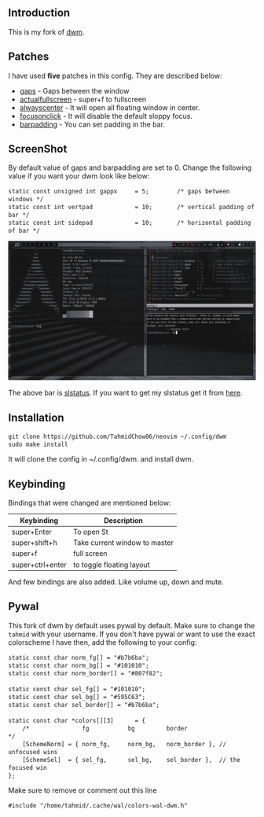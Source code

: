 ## Introduction
This is my fork of [dwm](https://dwm.suckless.org).

## Patches
I have used **five** patches in this config.
They are described below:
* [gaps](https://dwm.suckless.org/patches/gaps) - Gaps between the window
* [actualfullscreen](https://dwm.suckless.org/patches/actualfullscreen) - super+f to fullscreen
* [alwayscenter](https://dwm.suckless.org/patches/alwayscenter) - It will open all floating window in center.
* [focusonclick](https://dwm.suckless.org/patches/focusonclick/) - It will disable the default sloppy focus.
* [barpadding](https://dwm.suckless.org/patches/barpadding/) - You can set padding in the bar.

## ScreenShot
By default value of gaps and barpadding are set to 0. Change the
following value if you want your dwm look like below:

```
static const unsigned int gappx     = 5;        /* gaps between windows */
static const int vertpad            = 10;       /* vertical padding of bar */
static const int sidepad            = 10;       /* horizontal padding of bar */
```

![DWM Image](screenshot/dwm.png)

The above bar is [slstatus](https://tools.suckless.org/slstatus). If you want to get my slstatus get it from [here](https://github.com/TahmidChow06/slstatus).

## Installation
```
git clone https://github.com/TahmidChow06/neovim ~/.config/dwm
sudo make install
```

It will clone the config in ~/.config/dwm. and install dwm.


## Keybinding
Bindings that were changed are mentioned below:

| Keybinding       | Description                   |
|------------------|-------------------------------|
| super+Enter      | To open St                    |
| super+shift+h    | Take current window to master |
| super+f          | full screen                   |
| super+ctrl+enter | to toggle floating layout     |

And few bindings are also added. Like volume up, down and mute.

## Pywal
This fork of dwm by default uses pywal by default.  Make sure to change the `tahmid` with your username.
If you don't have pywal or want to use the exact colorscheme I have then, add the following to your config:

```
static const char norm_fg[] = "#b7b6ba";
static const char norm_bg[] = "#101010";
static const char norm_border[] = "#807f82";

static const char sel_fg[] = "#101010";
static const char sel_bg[] = "#595C63";
static const char sel_border[] = "#b7b6ba";

static const char *colors[][3]      = {
    /*               fg           bg         border                         */
    [SchemeNorm] = { norm_fg,     norm_bg,   norm_border }, // unfocused wins
    [SchemeSel]  = { sel_fg,      sel_bg,    sel_border },  // the focused win
};

```

Make sure to remove or comment out this line
```
#include "/home/tahmid/.cache/wal/colors-wal-dwm.h"
```
